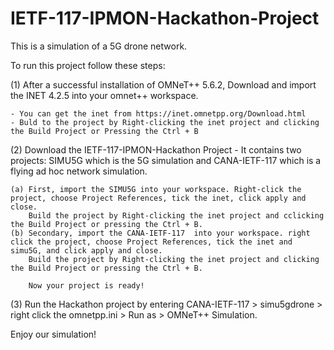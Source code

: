 # IETF-117-IPMON-Hackathon-Project
This is a simulation of a 5G drone network.

To run this project follow these steps:

(1) After a successful installation of OMNeT++ 5.6.2, Download and import the INET 4.2.5 into your omnet++ workspace.

    - You can get the inet from https://inet.omnetpp.org/Download.html
    - Buld to the project by Right-clicking the inet project and clicking the Build Project or Pressing the Ctrl + B
    
(2) Download the IETF-117-IPMON-Hackathon Project
    - It contains two projects: SIMU5G which is the 5G simulation and CANA-IETF-117 which is a flying ad hoc network simulation.
    
    (a) First, import the SIMU5G into your workspace. Right-click the project, choose Project References, tick the inet, click apply and close.
        Build the project by Right-clicking the inet project and cclicking the Build Project or pressing the Ctrl + B.
    (b) Secondary, import the CANA-IETF-117  into your workspace. right click the project, choose Project References, tick the inet and simu5G, and click apply and close.
        Build the project by Right-clicking the inet project and clicking the Build Project or pressing the Ctrl + B.

        Now your project is ready!
        
(3) Run the Hackathon project by entering CANA-IETF-117 > simu5gdrone > right click the omnetpp.ini > Run as > OMNeT++ Simulation.

Enjoy our simulation!

